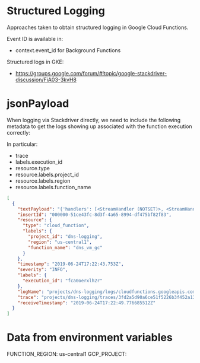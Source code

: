 Structured Logging
===

Approaches taken to obtain structured logging in Google Cloud Functions.

Event ID is available in:
 * context.event_id for Background Functions

Structured logs in GKE:
 * https://groups.google.com/forum/#!topic/google-stackdriver-discussion/FiA03-3kvH8

jsonPayload
===

When logging via Stackdriver directly, we need to include the following
metadata to get the logs showing up associated with the function execution
correctly:

In particular:

 * trace
 * labels.execution_id
 * resource.type
 * resource.labels.project_id
 * resource.labels.region
 * resource.labels.function_name

```json
[
  {
    "textPayload": "{'handlers': [<StreamHandler (NOTSET)>, <StreamHandler (WARNING)>]}",
    "insertId": "000000-51ce43fc-8d3f-4a65-8994-df475bf82f83",
    "resource": {
      "type": "cloud_function",
      "labels": {
        "project_id": "dns-logging",
        "region": "us-central1",
        "function_name": "dns_vm_gc"
      }
    },
    "timestamp": "2019-06-24T17:22:43.753Z",
    "severity": "INFO",
    "labels": {
      "execution_id": "fca0oerxlh2r"
    },
    "logName": "projects/dns-logging/logs/cloudfunctions.googleapis.com%2Fcloud-functions",
    "trace": "projects/dns-logging/traces/3fd2a5d90a6ce51f5226b3f452a13efb",
    "receiveTimestamp": "2019-06-24T17:22:49.776685512Z"
  }
]
```

Data from environment variables
===

FUNCTION_REGION: us-central1
GCP_PROJECT: 
